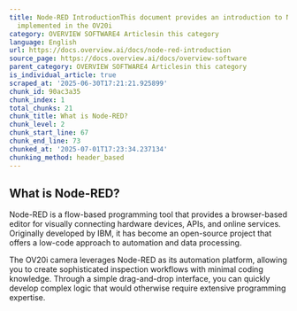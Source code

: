```yaml
---
title: Node-RED IntroductionThis document provides an introduction to Node-RED as
  implemented in the OV20i
category: OVERVIEW SOFTWARE4 Articlesin this category
language: English
url: https://docs.overview.ai/docs/node-red-introduction
source_page: https://docs.overview.ai/docs/overview-software
parent_category: OVERVIEW SOFTWARE4 Articlesin this category
is_individual_article: true
scraped_at: '2025-06-30T17:21:21.925899'
chunk_id: 90ac3a35
chunk_index: 1
total_chunks: 21
chunk_title: What is Node-RED?
chunk_level: 2
chunk_start_line: 67
chunk_end_line: 73
chunked_at: '2025-07-01T17:23:34.237134'
chunking_method: header_based
---
```


## What is Node-RED?

Node-RED is a flow-based programming tool that provides a browser-based editor for visually connecting hardware devices, APIs, and online services. Originally developed by IBM, it has become an open-source project that offers a low-code approach to automation and data processing.

The OV20i camera leverages Node-RED as its automation platform, allowing you to create sophisticated inspection workflows with minimal coding knowledge. Through a simple drag-and-drop interface, you can quickly develop complex logic that would otherwise require extensive programming expertise.

